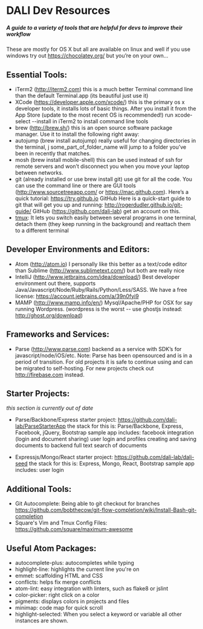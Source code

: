 # DALI Dev Resources

##### A guide to a variety of tools that are helpful for devs to improve their workflow

These are mostly for OS X but all are available on linux and well if you use windows try out https://chocolatey.org/ but you’re on your own…

## Essential Tools:

- iTerm2  (http://iterm2.com)  this is a much better Terminal command line than the default Terminal.app  (its beautiful just use it)
- XCode  (https://developer.apple.com/xcode/)  this is the primary os x developer tools, it installs lots of basic things. After you install it from the App Store (update to the most recent OS is recommended!) run xcode-select --install in iTerm2 to install command line tools
- brew  (http://brew.sh/)  this is an open source software package manager.  Use it to install the following right away:
- autojump   (brew install autojump)  really useful for changing directories in the terminal,  j some_part_of_folder_name will jump to a folder you’ve been in recently that matches.
- mosh  (brew install mobile-shell)  this can be used instead of ssh for remote servers and won’t disconnect you when you move your laptop between networks.
- git  (already installed or use brew install git)  use git for all the code.  You can use the command line or there are GUI tools (http://www.sourcetreeapp.com/ or https://mac.github.com).  Here’s a quick tutorial: https://try.github.io 
GitHub Here is a quick-start guide to git that will get you up and running: http://rogerdudler.github.io/git-guide/
GitHub (https://github.com/dali-lab) get an account on this. 
- [tmux](https://tmux.github.io/): It lets you switch easily between several programs in one terminal, detach them (they keep running in the background) and reattach them to a different terminal

## Developer Environments and Editors:
- Atom  (http://atom.io)  I personally like this better as a text/code editor than Sublime (http://www.sublimetext.com/) but both are really nice
- IntelliJ  (http://www.jetbrains.com/idea/download/)  Best developer environment out there, supports Java/Javascript/Node/Ruby/Rails/Python/Less/SASS.  We have a free license: https://account.jetbrains.com/a/39n0fyi9
- MAMP  (http://www.mamp.info/en/)  Mysql/Apache/PHP for OSX for say running Wordpress.  (wordpress is the worst -- use ghostjs instead: http://ghost.org/download)

## Frameworks and Services:
- Parse  (http://www.parse.com) backend as a service with SDK’s for javascript/node/iOS/etc. Note: Parse has been opensourced and is in a period of transition. For old projects it is safe to continue using and can be migrated to self-hosting.  For new projects check out http://firebase.com instead.

## Starter Projects:
*this section is currently out of date*

- Parse/Backbone/Express starter project: https://github.com/dali-lab/ParseStarterApp 
the stack for this is: Parse/Backbone, Express, Facebook, jQuery, Bootstrap
sample app includes:
facebook integration (login and document sharing)
user login and profiles
creating and saving documents to backend
full text search of documents

- Expressjs/Mongo/React starter project:   https://github.com/dali-lab/dali-seed 
the stack for this is: Express, Mongo, React, Bootstrap
sample app includes:
user login


## Additional Tools:
- Git Autocomplete: Being able to git checkout <TAB> for branches
https://github.com/bobthecow/git-flow-completion/wiki/Install-Bash-git-completion
- Square's Vim and Tmux Config Files: https://github.com/square/maximum-awesome

## Useful Atom Packages:
- autocomplete-plus: autocompletes while typing
- highlight-line: highlights the current line you're on
- emmet: scaffolding HTML and CSS
- conflicts: helps fix merge conflicts
- atom-lint: easy integration with linters, such as flake8 or jslint
- color-picker: right click on a color
- pigments: displays colors in projects and files
- minimap: code map for quick scroll
- highlight-selected: When you select a keyword or variable all other instances are shown. 
